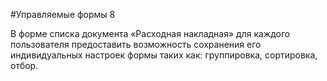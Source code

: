 #Управляемые формы 8

В форме списка документа «Расходная накладная» для каждого пользователя предоставить возможность сохранения его индивидуальных настроек формы таких как: группировка, сортировка, отбор.
